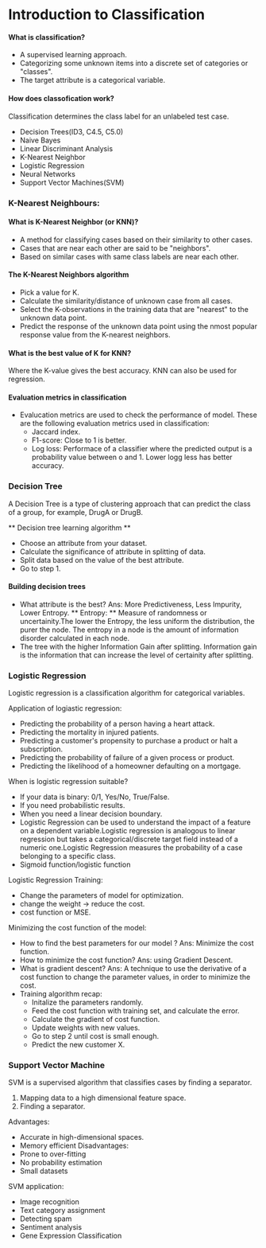 # Introduction to Classification

#### What is classification?
- A supervised learning approach.
- Categorizing some unknown items into a discrete set of categories or "classes".
- The target attribute is a categorical variable.

#### How does classofication work? 
 Classification determines the class label for an unlabeled test case.
 - Decision Trees(ID3, C4.5, C5.0)
 - Naive Bayes
 - Linear Discriminant Analysis
 - K-Nearest Neighbor
 - Logistic Regression
 - Neural Networks
 - Support Vector Machines(SVM)
 
### K-Nearest Neighbours:
#### What is K-Nearest Neighbor (or KNN)?
  - A method for classifying cases based on their similarity to other cases.
  - Cases that are near each other are said to be "neighbors".
  - Based on similar cases with same class labels are near each other. 
  
#### The K-Nearest Neighbors algorithm
- Pick a value for K.
- Calculate the similarity/distance of unknown case from all cases.
- Select the K-observations in the training data that are "nearest" to the unknown data point.
- Predict the response of the unknown data point using the nmost popular response value from the K-nearest neighbors.
 
#### What is the best value of K for KNN?
Where the K-value gives the best accuracy. KNN can also be used for regression.

#### Evaluation metrics in classification
- Evalucation metrics are used to check the performance of model. These are the following evaluation metrics used in classification:
  - Jaccard index.
  - F1-score: Close to 1 is better.
  - Log loss: Performace of a classifier where the predicted output is a probability value between o and 1. Lower logg less has better accuracy.

### Decision Tree
A Decision Tree is a type of clustering  approach that can predict the class of a group, for example, DrugA or DrugB.

** Decision tree learning algorithm **
- Choose an attribute from your dataset.
- Calculate the significance of attribute in splitting of data. 
- Split data based on the value of the best attribute.
- Go to step 1.

#### Building decision trees
 
 - What attribute is the best? Ans: More Predictiveness, Less Impurity, Lower Entropy.
 ** Entropy: ** Measure of randomness or uncertainity.The lower the Entropy, the less uniform the distribution, the purer the node. 
The entropy in a node is the amount of information disorder calculated in each node.
 - The tree with the higher Information Gain after splitting. Information gain is the information that can increase the level of certainity after splitting.

### Logistic Regression
Logistic regression is a classification algorithm for categorical variables.

Application of logiastic regression:
- Predicting the probability of a person having a heart attack.
- Predicting the mortality in injured patients.
- Predicting a customer's propensity to purchase a product or halt a subscription.
- Predicting the probability of failure of a given process or product.
- Predicting the likelihood of a homeowner defaulting on a mortgage.

When is logistic regression suitable?
- If your data is binary: 0/1, Yes/No, True/False.
- If you need probabilistic results.
- When you need a linear decision boundary.
- Logistic Regression can be used to understand the impact of a feature on a dependent variable.Logistic regression is analogous to linear regression but takes a categorical/discrete target field instead of a numeric one.Logistic Regression measures the probability of a case belonging to a specific class.
- Sigmoid function/logistic function 

Logistic Regression Training:
- Change the parameters of model for optimization.
- change the weight -> reduce the cost.
- cost function or MSE.

Minimizing the cost function of the model:
- How to find the best parameters for our model ? Ans: Minimize the cost function.
- How to minimize the cost function? Ans: using Gradient Descent.
- What is gradient descent? Ans: A technique to use the derivative of a cost function to change the parameter values, in order to minimize the cost.
- Training algorithm recap:
  - Initalize the parameters randomly.
  - Feed the cost function with training set, and calculate the error.
  - Calculate the gradient of cost function.
  - Update weights with new values.
  - Go to step 2 until cost is small enough.
  - Predict the new customer X.
 
 ### Support Vector Machine
 SVM is a supervised algorithm that classifies cases by finding a separator.
 1. Mapping data to a high dimensional feature space.
 2. Finding a separator.  

Advantages:
- Accurate in high-dimensional spaces.
- Memory efficient
Disadvantages:
- Prone to over-fitting
- No probability estimation
- Small datasets

SVM application:
- Image recognition
- Text category assignment
- Detecting spam
- Sentiment analysis
- Gene Expression Classification

